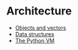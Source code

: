 # Architecture

* [Objects and vectors](arch/objects-and-vectors)
* [Data structures](arch/data-structures)
* [The Python VM](arch/the-python-vm)

